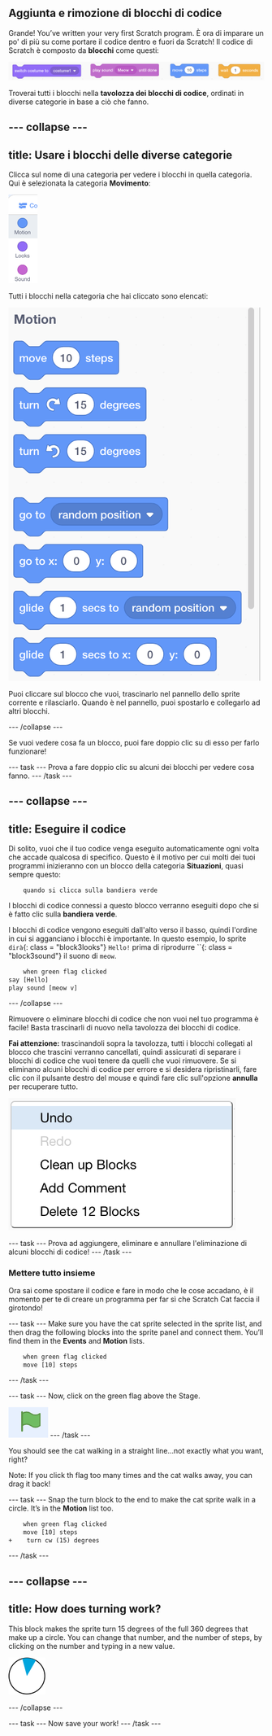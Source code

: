 ## Aggiunta e rimozione di blocchi di codice

Grande! You’ve written your very first Scratch program. È ora di imparare un po' di più su come portare il codice dentro e fuori da Scratch! Il codice di Scratch è composto da **blocchi** come questi:

![](images/code1.png)

Troverai tutti i blocchi nella **tavolozza dei blocchi di codice**, ordinati in diverse categorie in base a ciò che fanno.

## \--- collapse \---

## title: Usare i blocchi delle diverse categorie

Clicca sul nome di una categoria per vedere i blocchi in quella categoria. Qui è selezionata la categoria **Movimento**:

![](images/code2a.png)

Tutti i blocchi nella categoria che hai cliccato sono elencati:

![](images/code2b.png)

Puoi cliccare sul blocco che vuoi, trascinarlo nel pannello dello sprite corrente e rilasciarlo. Quando è nel pannello, puoi spostarlo e collegarlo ad altri blocchi.

\--- /collapse \---

Se vuoi vedere cosa fa un blocco, puoi fare doppio clic su di esso per farlo funzionare!

\--- task \--- Prova a fare doppio clic su alcuni dei blocchi per vedere cosa fanno. \--- /task \---

## \--- collapse \---

## title: Eseguire il codice

Di solito, vuoi che il tuo codice venga eseguito automaticamente ogni volta che accade qualcosa di specifico. Questo è il motivo per cui molti dei tuoi programmi inizieranno con un blocco della categoria **Situazioni**, quasi sempre questo:

```blocks3
    quando si clicca sulla bandiera verde
```

I blocchi di codice connessi a questo blocco verranno eseguiti dopo che si è fatto clic sulla **bandiera verde**.

I blocchi di codice vengono eseguiti dall'alto verso il basso, quindi l'ordine in cui si agganciano i blocchi è importante. In questo esempio, lo sprite `dirà`{: class = "block3looks"} `Hello!` prima di riprodurre ``{: class = "block3sound"} il suono di `meow`.

```blocks3
    when green flag clicked
say [Hello]
play sound [meow v]
```

\--- /collapse \---

Rimuovere o eliminare blocchi di codice che non vuoi nel tuo programma è facile! Basta trascinarli di nuovo nella tavolozza dei blocchi di codice.

**Fai attenzione:** trascinandoli sopra la tavolozza, tutti i blocchi collegati al blocco che trascini verranno cancellati, quindi assicurati di separare i blocchi di codice che vuoi tenere da quelli che vuoi rimuovere. Se si eliminano alcuni blocchi di codice per errore e si desidera ripristinarli, fare clic con il pulsante destro del mouse e quindi fare clic sull'opzione **annulla** per recuperare tutto.

![](images/code6.png)

\--- task \--- Prova ad aggiungere, eliminare e annullare l'eliminazione di alcuni blocchi di codice! \--- /task \---

### Mettere tutto insieme

Ora sai come spostare il codice e fare in modo che le cose accadano, è il momento per te di creare un programma per far sì che Scratch Cat faccia il girotondo!

\--- task \--- Make sure you have the cat sprite selected in the sprite list, and then drag the following blocks into the sprite panel and connect them. You’ll find them in the **Events** and **Motion** lists.

```blocks3
    when green flag clicked
    move [10] steps
```

\--- /task \---

\--- task \--- Now, click on the green flag above the Stage.

![](images/code7.png) \--- /task \---

You should see the cat walking in a straight line...not exactly what you want, right?

Note: If you click th flag too many times and the cat walks away, you can drag it back!

\--- task \--- Snap the turn block to the end to make the cat sprite walk in a circle. It’s in the **Motion** list too.

```blocks3
    when green flag clicked
    move [10] steps
+    turn cw (15) degrees
```

\--- /task \---

## \--- collapse \---

## title: How does turning work?

This block makes the sprite turn 15 degrees of the full 360 degrees that make up a circle. You can change that number, and the number of steps, by clicking on the number and typing in a new value.

![](images/code9.png)

\--- /collapse \---

\--- task \--- Now save your work! \--- /task \---
